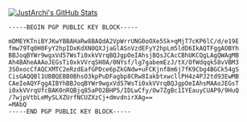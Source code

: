 <a href="https://github.com/JustArchi/JustArchi/blob/main/README.md">
	<img src="https://github-readme-stats.vercel.app/api?username=JustArchi&count_private=true&include_all_commits=true&show_icons=true&theme=dark" alt="JustArchi's GitHub Stats">
</a>

```
-----BEGIN PGP PUBLIC KEY BLOCK-----

mDMEYKTniBYJKwYBBAHaRw8BAQdA2VpWrrUNG0oOXe5Sk+qMjT7cKP6lC/d/e19E
fmw79Tq0H0FyY2hpIDxKdXN0QXJjaGlASnVzdEFyY2hpLm5ldD6IkAQTFggAOBYh
BBJoqBYWr9wgxVd57WsTi0xkVVrqBQJgpOeIAhsjBQsJCAcCBhUKCQgLAgQWAgMB
Ah4BAheAAAoJEGsTi0xkVVrqSH0A/0NYsf/lg7gabemEzJ/tX/OfWdqqk58vVBM3
3SOxocCfAQCXMTC2eRzdEafGPDce6pZkGNdw+uFCKjnf8m6j7fK9Cbg4BGCk54gS
CisGAQQBl1UBBQEBB0BhsO3kpPuDFagbp8CRw8IakbtxwcllPH4z4PJ2td93EwMB
CAeIeAQYFggAIBYhBBJoqBYWr9wgxVd57WsTi0xkVVrqBQJgpOeIAhsMAAoJEGsT
i0xkVVrqUfcBAK0nRQBjq85aPO2BHP5/IDLwCfy/Ow7ZgBc1IYEauyCUAP9/9HuQ
/7wjpVtbLeMySLXZUrfNCUZXzCj+dmvdnirXAg==
=MAbQ
-----END PGP PUBLIC KEY BLOCK-----
```

